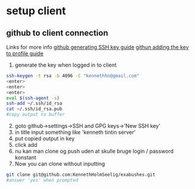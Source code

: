 # setup client

## github to client connection
Links for more info
[github generating SSH key guide](https://help.github.com/en/github/authenticating-to-github/generating-a-new-ssh-key-and-adding-it-to-the-ssh-agent)
[githun adding the key to profile guide](https://help.github.com/en/github/authenticating-to-github/adding-a-new-ssh-key-to-your-github-account)

1. generate the key when logged in to client
```sh
ssh-keygen -t rsa -b 4096 -C "kennethhn@gmail.com"
<enter>
<enter>
<enter>
eval $(ssh-agent -s)
ssh-add ~/.ssh/id_rsa
cat ~/.ssh/id_rsa.pub
#copy output to buffer
```
2. goto github->settings->SSH and GPG keys->'New SSH key'
3. in title input something like 'kenneth tintin server'
4. put copied output in key
5. click add
6. nu kan man clone og push uden at skulle bruge login / password konstant
7. Now you can clone without inputting
```sh
git clone git@github.com:KennethHolmSeelig/exabushes.git
#answer 'yes' when prompted
```
